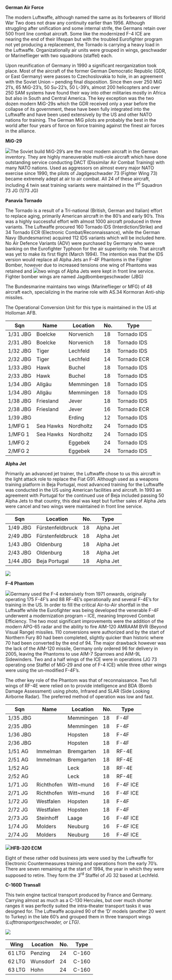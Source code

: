 **German Air Force**

The modern Luftwaffe, although named the same as its forbearers of World
War Two does not draw any continuity earlier than 1956. Although
struggling after unification and some internal strife, the Germans
retain over 500 front line combat aircraft. Some like the modernized F-4
ICE are nearing the end of their lifespan but with the troubled
Eurofighter program not yet producing a replacement, the Tornado is
carrying a heavy load in the Luftwaffe. Organizationally air units were
grouped in wings, geschwader or Marineflieger with two squadrons
(staffel) each.

Upon reunification of Germany in 1990 a significant reorganization took
place. Most of the aircraft of the former German Democratic Republic
(GDR, or East Germany) were passes to Czechoslovakia to hole, in an
agreement with the Soviet Union – pending final disposition. Since then
over 250 MiG 21’s, 65 MiG-23’s, 50 Su-22’s, 50 L-39’s, almost 200
helicopters and over 250 SAM systems have found their way into other
militaries mostly in Africa but also in South and Central America. The
key exception was the two dozen modern MiG-29s which the GDR received
only a year before the collapse of its government, these have been fully
integrated into the Luftwaffe and have been used extensively by the US
and other NATO nations for training. The German MiG pilots are probably
the best in the world after four years of force on force training
against the finest air forces in the alliance.

**MiG-29**

![](/assets/images/nato/de/air/image1.jpg)The Soviet build MiG-29’s
are the most modern aircraft in the German inventory. They are highly
maneuverable multi-role aircraft which have done outstanding service
conducting DACT (Dissimilar Air Combat Training) with many NATO nations.
Used as aggressors on almost every major NATO exercise since 1990, the
pilots of Jagdgeschwader 73 (Fighter Wing 73) became extremely adept at
air to air combat. All 24 of these aircraft, including 4 twin seat
training variants were maintained in the 1<sup>st</sup> Squadron 73 JG
(1/73 JG)

**Panavia Tornado**

The Tornado is a result of a Tri-national (British, German and Italian)
effort to replace aging, primarily American aircraft in the 80’s and
early 90’s. This was a highly successful effort with almost 1000
aircraft produced in three variants. The Luftwaffe procured 160 Tornado
IDS (Interdiction/Strike) and 34 Tornado ECR (Electronic
Combat/Reconnaissance), while the German Navy (Bundesmarine) acquired
112 IDS variants which will be included here. No Air Defence Variants
(ADV) were purchased by Germany who were banking on the Eurofighter
Typhoon for the air superiority role. That aircraft was yet to make its
first flight (March 1994). The intention was that the IDS version would
replace all Alpha Jets an F-4F Phantoms in the Fighter Bomber, however
due to increased tensions one wing of Phantoms was retained and
![](/assets/images/nato/de/air/image2.jpeg)two wings of Alpha Jets
were kept in front line service. Fighter bomber wings are named
Jagdbombergeschwader (JBG)

The Bundesmarine maintains two wings (Marineflieger or MFG) of 48
aircraft each, specializing in the marine role with AS.34 Kormoran
Anti-ship missiles.

The Operational Conversion Unit for this type is maintained in the US at
Holloman AFB.

| Sqn      | Name      | Location  | No. | Type        |
| -------- | --------- | --------- | --- | ----------- |
| 1/31 JBG | Boelcke   | Norvenich | 18  | Tornado IDS |
| 2/31 JBG | Boelcke   | Norvenich | 18  | Tornado IDS |
| 1/32 JBG | Tiger     | Lechfeld  | 18  | Tornado IDS |
| 2/32 JBG | Tiger     | Lechfeld  | 14  | Tornado ECR |
| 1/33 JBG | Hawk      | Buchel    | 18  | Tornado IDS |
| 2/33 JBG | Hawk      | Buchel    | 18  | Tornado IDS |
| 1/34 JBG | Allgäu    | Memmingen | 18  | Tornado IDS |
| 1/34 JBG | Allgäu    | Memmingen | 18  | Tornado IDS |
| 1/38 JBG | Friesland | Jever     | 18  | Tornado IDS |
| 2/38 JBG | Friesland | Jever     | 16  | Tornado ECR |
| 1/39 JBG |           | Erding    | 12  | Tornado IDS |
| 1/MFG 1  | Sea Hawks | Nordholtz | 24  | Tornado IDS |
| 1/MFG 1  | Sea Hawks | Nordholtz | 24  | Tornado IDS |
| 1/MFG 2  |           | Eggebek   | 24  | Tornado IDS |
| 2/MFG 2  |           | Eggebek   | 24  | Tornado IDS |

**Alpha Jet**

Primarily an advanced jet trainer, the Luftwaffe chose to us this
aircraft in the light attack role to replace the Fiat G91. Although used
as a weapons training platform in Beja Portugal, most advanced training
for the Luftwaffe was conducted in the US using American facilities and
aircraft. In 1993 an agreement with Portugal for the continued use of
Beja included passing 50 Alpha Jets to that country, this deal was kept
but further sales of Alpha Jets were cancel and two wings were
maintained in front line service.

| Sqn      | Location         | No. | Type      |
| -------- | ---------------- | --- | --------- |
| 1/49 JBG | Fürstenfeldbruck | 18  | Alpha Jet |
| 2/49 JBG | Fürstenfeldbruck | 18  | Alpha Jet |
| 1/43 JBG | Oldenburg        | 18  | Alpha Jet |
| 2/43 JBG | Oldenburg        | 18  | Alpha Jet |
| 1/44 JBG | Beja Portugal    | 18  | Alpha Jet |

![](/assets/images/nato/de/air/image3.jpg)

**F-4 Phantom**

![](/assets/images/nato/de/air/image4.jpeg)Germany used the F-4
extensively from 1971 onwards, originally operating 175 F-4F’s and 88
RF-4E’s operationally and several F-4E’s for training in the US. In
order to fill the critical Air-to-Air shortfall in the Luftwaffe while
the Eurofighter was being developed the venerable F-4F underwent a
modernization program – ICE, meaning Improved Combat Efficiency. The two
most significant improvements were the addition of the modern APG-65
radar and the ability to fire AIM-120 AMRAAM BVR (Beyond Visual Range)
missiles. 110 conversions were authorized and by the start of Northern
Fury 80 had been completed, slightly quicker than historic where 70 had
been converted by the end of 94. The major drawback however was the lack
of the AIM-120 missile, Germany only ordered 96 for delivery in 2005,
leaving the Phantoms to use AIM-7 Sparrows and AIM-9L Sidewinders. Two
and a half wings of the ICE were in operations (JG 73 operating one
Staffel of MiG-29 and one of F-4 ICE) while three other wings were using
the un-modified F-4F’s.

The other key role of the Phantom was that of reconnaissance. Two full
wings of RF-4E were relied on to provide intelligence and BDA (Bomb
Damage Assessment) using photo, Infrared and SLAR (Side Looking Airborne
Radar). The preferred method of operation was low and fast.

| Sqn      | Name       | Location   | No. | Type     |
| -------- | ---------- | ---------- | --- | -------- |
| 1/35 JBG |            | Memmingen  | 18  | F-4F     |
| 2/35 JBG |            | Memmingen  | 18  | F-4F     |
| 1/36 JBG |            | Hopsten    | 18  | F-4F     |
| 2/36 JBG |            | Hopsten    | 18  | F-4F     |
| 1/51 AG  | Immelman   | Bremgarten | 18  | RF-4E    |
| 2/51 AG  | Immelman   | Bremgarten | 18  | RF-4E    |
| 1/52 AG  |            | Leck       | 18  | RF-4E    |
| 2/52 AG  |            | Leck       | 18  | RF-4E    |
| 1/71 JG  | Richthofen | Witt\~mund | 16  | F-4F ICE |
| 2/71 JG  | Richthofen | Witt\~mund | 16  | F-4F ICE |
| 1/72 JG  | Westfalen  | Hopsten    | 18  | F-4F     |
| 2/72 JG  | Westfalen  | Hopsten    | 18  | F-4F     |
| 2/73 JG  | Steinhoff  | Laage      | 16  | F-4F ICE |
| 1/74 JG  | Molders    | Neuburg    | 16  | F-4F ICE |
| 2/74 JG  | Molders    | Neuburg    | 16  | F-4F ICE |

![](/assets/images/nato/de/air/image5.jpg)**HFB-320 ECM**

Eight of these rather odd business jets were used by the Luftwaffe for
Electronic Countermeasures training and operations from the early 70’s.
There are seven remaining at the start of 1994, the year in which they
were supposed to retire. They form the 3<sup>rd</sup> Staffel of JG 32
based at Lechfeld.

**C-160D Transall**

This twin engine tactical transport produced by France and Germany.
Carrying almost as much as a C-130 Hercules, but over much shorter
ranges it was perfectly suited the intra-theater transport tasks it was
designed for. The Luftwaffe acquired 90 of the ‘D’ models (another 20
went to Turkey) in the late 60’s and grouped them in three transport
wings (*Lufttransportgeschwader, or LTG)*.

![](/assets/images/nato/de/air/image6.jpeg)

| Wing   | Location | No. | Type  |
| ------ | -------- | --- | ----- |
| 61 LTG | Penzing  | 24  | C-160 |
| 62 LTG | Wunsdorf | 24  | C-160 |
| 63 LTG | Hohn     | 24  | C-160 |

